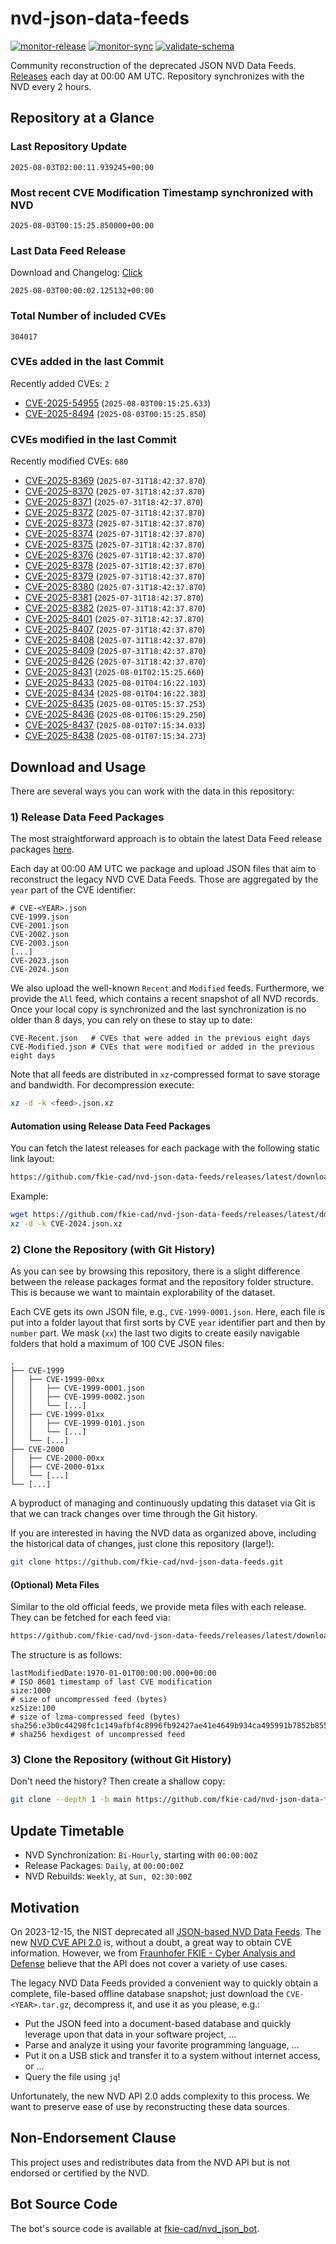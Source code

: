 # nvd-json-data-feeds

[![monitor-release](https://github.com/fkie-cad/nvd-json-data-feeds/actions/workflows/monitor_release.yml/badge.svg)](https://github.com/fkie-cad/nvd-json-data-feeds/actions/workflows/monitor_release.yml)
[![monitor-sync](https://github.com/fkie-cad/nvd-json-data-feeds/actions/workflows/monitor_sync.yml/badge.svg)](https://github.com/fkie-cad/nvd-json-data-feeds/actions/workflows/monitor_sync.yml)
[![validate-schema](https://github.com/fkie-cad/nvd-json-data-feeds/actions/workflows/validate_schema.yml/badge.svg)](https://github.com/fkie-cad/nvd-json-data-feeds/actions/workflows/validate_schema.yml)

Community reconstruction of the deprecated JSON NVD Data Feeds.
[Releases](https://github.com/fkie-cad/nvd-json-data-feeds/releases/latest) each day at 00:00 AM UTC.
Repository synchronizes with the NVD every 2 hours.

## Repository at a Glance

### Last Repository Update

```plain
2025-08-03T02:00:11.939245+00:00
```

### Most recent CVE Modification Timestamp synchronized with NVD

```plain
2025-08-03T00:15:25.850000+00:00
```

### Last Data Feed Release

Download and Changelog: [Click](https://github.com/fkie-cad/nvd-json-data-feeds/releases/latest)

```plain
2025-08-03T00:00:02.125132+00:00
```

### Total Number of included CVEs

```plain
304017
```

### CVEs added in the last Commit

Recently added CVEs: `2`

- [CVE-2025-54955](CVE-2025/CVE-2025-549xx/CVE-2025-54955.json) (`2025-08-03T00:15:25.633`)
- [CVE-2025-8494](CVE-2025/CVE-2025-84xx/CVE-2025-8494.json) (`2025-08-03T00:15:25.850`)


### CVEs modified in the last Commit

Recently modified CVEs: `680`

- [CVE-2025-8369](CVE-2025/CVE-2025-83xx/CVE-2025-8369.json) (`2025-07-31T18:42:37.870`)
- [CVE-2025-8370](CVE-2025/CVE-2025-83xx/CVE-2025-8370.json) (`2025-07-31T18:42:37.870`)
- [CVE-2025-8371](CVE-2025/CVE-2025-83xx/CVE-2025-8371.json) (`2025-07-31T18:42:37.870`)
- [CVE-2025-8372](CVE-2025/CVE-2025-83xx/CVE-2025-8372.json) (`2025-07-31T18:42:37.870`)
- [CVE-2025-8373](CVE-2025/CVE-2025-83xx/CVE-2025-8373.json) (`2025-07-31T18:42:37.870`)
- [CVE-2025-8374](CVE-2025/CVE-2025-83xx/CVE-2025-8374.json) (`2025-07-31T18:42:37.870`)
- [CVE-2025-8375](CVE-2025/CVE-2025-83xx/CVE-2025-8375.json) (`2025-07-31T18:42:37.870`)
- [CVE-2025-8376](CVE-2025/CVE-2025-83xx/CVE-2025-8376.json) (`2025-07-31T18:42:37.870`)
- [CVE-2025-8378](CVE-2025/CVE-2025-83xx/CVE-2025-8378.json) (`2025-07-31T18:42:37.870`)
- [CVE-2025-8379](CVE-2025/CVE-2025-83xx/CVE-2025-8379.json) (`2025-07-31T18:42:37.870`)
- [CVE-2025-8380](CVE-2025/CVE-2025-83xx/CVE-2025-8380.json) (`2025-07-31T18:42:37.870`)
- [CVE-2025-8381](CVE-2025/CVE-2025-83xx/CVE-2025-8381.json) (`2025-07-31T18:42:37.870`)
- [CVE-2025-8382](CVE-2025/CVE-2025-83xx/CVE-2025-8382.json) (`2025-07-31T18:42:37.870`)
- [CVE-2025-8401](CVE-2025/CVE-2025-84xx/CVE-2025-8401.json) (`2025-07-31T18:42:37.870`)
- [CVE-2025-8407](CVE-2025/CVE-2025-84xx/CVE-2025-8407.json) (`2025-07-31T18:42:37.870`)
- [CVE-2025-8408](CVE-2025/CVE-2025-84xx/CVE-2025-8408.json) (`2025-07-31T18:42:37.870`)
- [CVE-2025-8409](CVE-2025/CVE-2025-84xx/CVE-2025-8409.json) (`2025-07-31T18:42:37.870`)
- [CVE-2025-8426](CVE-2025/CVE-2025-84xx/CVE-2025-8426.json) (`2025-07-31T18:42:37.870`)
- [CVE-2025-8431](CVE-2025/CVE-2025-84xx/CVE-2025-8431.json) (`2025-08-01T02:15:25.660`)
- [CVE-2025-8433](CVE-2025/CVE-2025-84xx/CVE-2025-8433.json) (`2025-08-01T04:16:22.103`)
- [CVE-2025-8434](CVE-2025/CVE-2025-84xx/CVE-2025-8434.json) (`2025-08-01T04:16:22.383`)
- [CVE-2025-8435](CVE-2025/CVE-2025-84xx/CVE-2025-8435.json) (`2025-08-01T05:15:37.253`)
- [CVE-2025-8436](CVE-2025/CVE-2025-84xx/CVE-2025-8436.json) (`2025-08-01T06:15:29.250`)
- [CVE-2025-8437](CVE-2025/CVE-2025-84xx/CVE-2025-8437.json) (`2025-08-01T07:15:34.033`)
- [CVE-2025-8438](CVE-2025/CVE-2025-84xx/CVE-2025-8438.json) (`2025-08-01T07:15:34.273`)


## Download and Usage

There are several ways you can work with the data in this repository:

### 1) Release Data Feed Packages

The most straightforward approach is to obtain the latest Data Feed release packages [here](https://github.com/fkie-cad/nvd-json-data-feeds/releases/latest).

Each day at 00:00 AM UTC we package and upload JSON files that aim to reconstruct the legacy NVD CVE Data Feeds.
Those are aggregated by the `year` part of the CVE identifier:

```
# CVE-<YEAR>.json
CVE-1999.json
CVE-2001.json
CVE-2002.json
CVE-2003.json
[...]
CVE-2023.json
CVE-2024.json
```

We also upload the well-known `Recent` and `Modified` feeds.
Furthermore, we provide the `All` feed, which contains a recent snapshot of all NVD records.
Once your local copy is synchronized and the last synchronization is no older than 8 days, you can rely on these to stay up to date:

```plain
CVE-Recent.json   # CVEs that were added in the previous eight days
CVE-Modified.json # CVEs that were modified or added in the previous eight days
```

Note that all feeds are distributed in `xz`-compressed format to save storage and bandwidth.
For decompression execute:

```sh
xz -d -k <feed>.json.xz
```

#### Automation using Release Data Feed Packages

You can fetch the latest releases for each package with the following static link layout:

```sh
https://github.com/fkie-cad/nvd-json-data-feeds/releases/latest/download/CVE-<YEAR>.json.xz
```

Example:

```sh
wget https://github.com/fkie-cad/nvd-json-data-feeds/releases/latest/download/CVE-2024.json.xz
xz -d -k CVE-2024.json.xz
```

### 2) Clone the Repository (with Git History)

As you can see by browsing this repository, there is a slight difference between the release packages format and the repository folder structure.
This is because we want to maintain explorability of the dataset.

Each CVE gets its own JSON file, e.g., `CVE-1999-0001.json`.
Here, each file is put into a folder layout that first sorts by CVE `year` identifier part and then by `number` part.
We mask (`xx`) the last two digits to create easily navigable folders that hold a maximum of 100 CVE JSON files:

```plain
.
├── CVE-1999
│   ├── CVE-1999-00xx
│   │   ├── CVE-1999-0001.json
│   │   ├── CVE-1999-0002.json
│   │   └── [...]
│   ├── CVE-1999-01xx
│   │   ├── CVE-1999-0101.json
│   │   └── [...]
│   └── [...]
├── CVE-2000
│   ├── CVE-2000-00xx
│   ├── CVE-2000-01xx
│   └── [...]
└── [...]
```

A byproduct of managing and continuously updating this dataset via Git is that we can track changes over time through the Git history.

If you are interested in having the NVD data as organized above, including the historical data of changes, just clone this repository (large!):

```sh
git clone https://github.com/fkie-cad/nvd-json-data-feeds.git
```

#### (Optional) Meta Files

Similar to the old official feeds, we provide meta files with each release. They can be fetched for each feed via:

```sh
https://github.com/fkie-cad/nvd-json-data-feeds/releases/latest/download/CVE-<YEAR>.meta
```

The structure is as follows:

```plain
lastModifiedDate:1970-01-01T00:00:00.000+00:00                          # ISO 8601 timestamp of last CVE modification
size:1000                                                               # size of uncompressed feed (bytes)
xzSize:100                                                              # size of lzma-compressed feed (bytes)
sha256:e3b0c44298fc1c149afbf4c8996fb92427ae41e4649b934ca495991b7852b855 # sha256 hexdigest of uncompressed feed
```

### 3) Clone the Repository (without Git History)

Don't need the history? Then create a shallow copy:

```sh
git clone --depth 1 -b main https://github.com/fkie-cad/nvd-json-data-feeds.git
```


## Update Timetable

* NVD Synchronization: `Bi-Hourly`, starting with `00:00:00Z`
* Release Packages: `Daily`, at `00:00:00Z`
* NVD Rebuilds: `Weekly`, at `Sun, 02:30:00Z`


## Motivation

On 2023-12-15, the NIST deprecated all [JSON-based NVD Data Feeds](https://nvd.nist.gov/vuln/data-feeds#divRetirementBanner-1).
The new [NVD CVE API 2.0](https://nvd.nist.gov/developers/vulnerabilities) is, without a doubt, a great way to obtain CVE information.
However, we from [Fraunhofer FKIE - Cyber Analysis and Defense](https://www.fkie.fraunhofer.de/en/departments/cad.html) believe that the API does not cover a variety of use cases.

The legacy NVD Data Feeds provided a convenient way to quickly obtain a complete, file-based offline database snapshot; just download the `CVE-<YEAR>.tar.gz`, decompress it, and use it as you please, e.g.:

- Put the JSON feed into a document-based database and quickly leverage upon that data in your software project, ...
- Parse and analyze it using your favorite programming language, ...
- Put it on a USB stick and transfer it to a system without internet access, or ...
- Query the file using `jq`!

Unfortunately, the new NVD API 2.0 adds complexity to this process.
We want to preserve ease of use by reconstructing these data sources.

## Non-Endorsement Clause

This project uses and redistributes data from the NVD API but is not endorsed or certified by the NVD.

## Bot Source Code

The bot's source code is available at [fkie-cad/nvd\_json\_bot](https://github.com/fkie-cad/nvd_json_bot).
